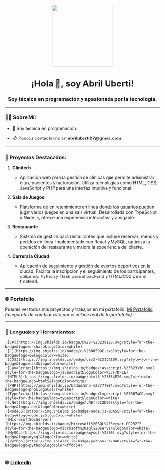 <div id="header" align="center">
    <img src="https://media.giphy.com/media/bGgsc5mWoryfgKBx1u/giphy.gif" width="200" />
    <h1 align="center">¡Hola 👋, soy Abril Uberti!</h1>
    <h3 align="center">Soy técnica en programación y apasionada por la tecnología.</h3></div>

---

### 👨‍💻 Sobre Mí:

- 📝 Soy técnica en programación.

- 📫 Puedes contactarme en **abriluberti07@gmail.com**.

---

### 💼 Proyectos Destacados:

1. **Clinitech**
   - Aplicación web para la gestión de clínicas que permite administrar citas, pacientes y facturación. Utiliza tecnologías como HTML, CSS, JavaScript y PHP para una interfaz intuitiva y funcional.

2. **Sala de Juegos**
   - Plataforma de entretenimiento en línea donde los usuarios pueden jugar varios juegos en una sala virtual. Desarrollada con TypeScript y Node.js, ofrece una experiencia interactiva y amigable.

3. **Restaurante**
   - Sistema de gestión para restaurantes que incluye reservas, menús y pedidos en línea. Implementado con React y MySQL, optimiza la operación del restaurante y mejora la experiencia del cliente.

4. **Carrera la Ciudad**
   - Aplicación de seguimiento y gestión de eventos deportivos en la ciudad. Facilita la inscripción y el seguimiento de los participantes, utilizando Python y Flask para el backend y HTML/CSS para el frontend.

---

### 🌐 Portafolio

Puedes ver todos mis proyectos y trabajos en mi portafolio: [Mi Portafolio](https://tu-portafolio-enlace.com) *(asegúrate de cambiar esto por el enlace real de tu portafolio)*.

---

<div align="left">
    <h3>🔨 Lenguajes y Herramientas:</h3>
  
    ![C#](https://img.shields.io/badge/c%23-%23239120.svg?style=for-the-badge&logo=c-sharp&logoColor=white) 
    ![C](https://img.shields.io/badge/c-%2300599C.svg?style=for-the-badge&logo=c&logoColor=white) 
    ![CSS3](https://img.shields.io/badge/css3-%231572B6.svg?style=for-the-badge&logo=css3&logoColor=white) 
    ![JavaScript](https://img.shields.io/badge/javascript-%23323330.svg?style=for-the-badge&logo=javascript&logoColor=%23F7DF1E) 
    ![HTML5](https://img.shields.io/badge/html5-%23E34F26.svg?style=for-the-badge&logo=html5&logoColor=white) 
    ![PHP](https://img.shields.io/badge/php-%23777BB4.svg?style=for-the-badge&logo=php&logoColor=white) 
    ![TypeScript](https://img.shields.io/badge/typescript-%23007ACC.svg?style=for-the-badge&logo=typescript&logoColor=white) 
    ![.Net](https://img.shields.io/badge/.NET-5C2D91?style=for-the-badge&logo=.net&logoColor=white) 
    ![NodeJS](https://img.shields.io/badge/node.js-6DA55F?style=for-the-badge&logo=node.js&logoColor=white) 
    ![MicrosoftSQLServer](https://img.shields.io/badge/Microsoft%20SQL%20Server-CC2927?style=for-the-badge&logo=microsoft%20sql%20server&logoColor=white)  
    ![MySQL](https://img.shields.io/badge/mysql-%2300f.svg?style=for-the-badge&logo=mysql&logoColor=white)  
    ![Python](https://img.shields.io/badge/python-3670A0?style=for-the-badge&logo=python&logoColor=ffdd54)
</div>

---

### 🌐 [LinkedIn](https://www.linkedin.com/in/abriluberti/)
